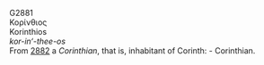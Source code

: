 <body>
  <p>G2881<br>  Κορίνθιος  <br> Korinthios  <br><i>kor-in‘-thee-os </i><br>From <a href="g2882.htm">2882</a>  a <i>Corinthian</i>, that is, inhabitant of Corinth: - Corinthian.<br></p>
 </body>